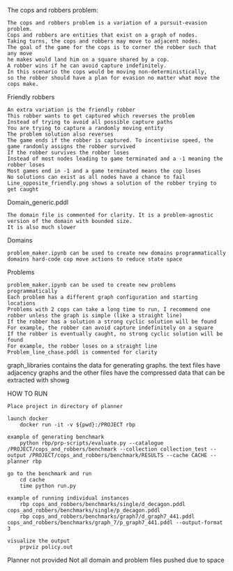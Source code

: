 
The cops and robbers problem:

    The cops and robbers problem is a variation of a pursuit-evasion problem.
    Cops and robbers are entities that exist on a graph of nodes. 
    Taking turns, the cops and robbers may move to adjacent nodes. 
    The goal of the game for the cops is to corner the robber such that any move
    he makes would land him on a square shared by a cop. 
    A robber wins if he can avoid capture indefinitely. 
    In this scenario the cops would be moving non-deterministically,
    so the robber should have a plan for evasion no matter what move the cops make.

Friendly robbers

    An extra variation is the friendly robber
    This robber wants to get captured which reverses the problem
    Instead of trying to avoid all possible capture paths
    You are trying to capture a randomly moving entity
    The problem solution also reverses
    The game ends if the robber is captured. To incentivise speed, the game randomly assigns the robber survived
    If the robber survives the robber loses
    Instead of most nodes leading to game terminated and a -1 meaning the robber loses
    Most games end in -1 and a game terminated means the cop loses
    No solutions can exist as all nodes have a chance to fail
    Line_opposite_friendly.png shows a solution of the robber trying to get caught

Domain_generic.pddl

    The domain file is commented for clarity. It is a problem-agnostic version of the domain with bounded size.
    It is also much slower

Domains

    problem_maker.ipynb can be used to create new domains programmatically
    domains hard-code cop move actions to reduce state space

Problems

    problem_maker.ipynb can be used to create new problems programmatically
    Each problem has a different graph configuration and starting locations
    Problems with 2 cops can take a long time to run, I recommend one robber unless the graph is simple (like a straight line)
    If the robber has a solution a strong cyclic solution will be found
    For example, the robber can avoid capture indefinitely on a square
    If the robber is eventually caught, no strong cyclic solution will be found
    For example, the robber loses on a straight line
    Problem_line_chase.pddl is commented for clarity

graph_libraries
    contains the data for generating graphs. the text files have adjacency graphs and the other files have 
    the compressed data that can be extracted with showg

HOW TO RUN

    Place project in directory of planner

    launch docker
        docker run -it -v ${pwd}:/PROJECT rbp

    example of generating benchmark
        python rbp/prp-scripts/evaluate.py --catalogue /PROJECT/cops_and_robbers/benchmark --collection collection_test --output /PROJECT/cops_and_robbers/benchmark/RESULTS --cache CACHE --planner rbp 

    go to the benchmark and run
        cd cache 
        time python run.py

    example of running individual instances
        rbp cops_and_robbers/benchmarks/single/d_decagon.pddl cops_and_robbers/benchmarks/single/p_decagon.pddl 
        rbp cops_and_robbers/benchmarks/graph7/d_graph7_441.pddl cops_and_robbers/benchmarks/graph_7/p_graph7_441.pddl --output-format 3

    visualize the output
        prpviz policy.out

Planner not provided
Not all domain and problem files pushed due to space
